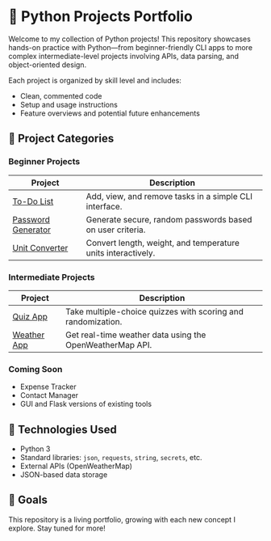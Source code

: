 # 🐍 Python Projects Portfolio

Welcome to my collection of Python projects! This repository showcases hands-on practice with Python—from beginner-friendly CLI apps to more complex intermediate-level projects involving APIs, data parsing, and object-oriented design.

Each project is organized by skill level and includes:
- Clean, commented code
- Setup and usage instructions
- Feature overviews and potential future enhancements

## 📁 Project Categories

### Beginner Projects
| Project | Description |
|--------|-------------|
| [To-Do List](./beginner/todo-list) | Add, view, and remove tasks in a simple CLI interface. |
| [Password Generator](./beginner/password-generator) | Generate secure, random passwords based on user criteria. |
| [Unit Converter](./beginner/unit-converter) | Convert length, weight, and temperature units interactively. |

### Intermediate Projects
| Project | Description |
|--------|-------------|
| [Quiz App](./intermediate/quiz-app) | Take multiple-choice quizzes with scoring and randomization. |
| [Weather App](./intermediate/weather-app) | Get real-time weather data using the OpenWeatherMap API. |

### Coming Soon
- Expense Tracker
- Contact Manager
- GUI and Flask versions of existing tools

## 🔧 Technologies Used
- Python 3
- Standard libraries: `json`, `requests`, `string`, `secrets`, etc.
- External APIs (OpenWeatherMap)
- JSON-based data storage

## 🚀 Goals
This repository is a living portfolio, growing with each new concept I explore. Stay tuned for more!
